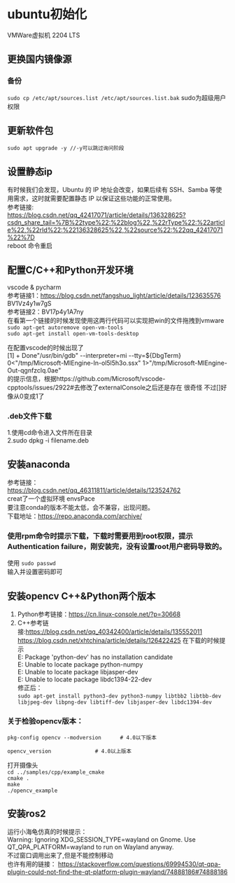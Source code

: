 # ubuntu初始化
VMWare虚拟机 2204 LTS
## 更换国内镜像源
### 备份
`sudo cp /etc/apt/sources.list /etc/apt/sources.list.bak`
sudo为超级用户权限
## 更新软件包
`sudo apt upgrade -y //-y可以跳过询问阶段`
## 设置静态ip
有时候我们会发现，Ubuntu 的 IP 地址会改变，如果后续有 SSH、Samba 等使用需求，这时就需要配置静态 IP 以保证这些功能的正常使用。<br>
参考链接: <br>
https://blog.csdn.net/qq_42417071/article/details/136328625?csdn_share_tail=%7B%22type%22:%22blog%22,%22rType%22:%22article%22,%22rId%22:%22136328625%22,%22source%22:%22qq_42417071%22%7D <br>
reboot 命令重启

## 配置C/C++和Python开发环境
vscode & pycharm<br>
参考链接1：https://blog.csdn.net/fangshuo_light/article/details/123635576 <br>
          BV1Vz4y1w7gS <br>
参考链接2：BV17p4y1A7ny <br>
在看第一个链接的时候发现使用这两行代码可以实现把win的文件拖拽到vmware<br>
`sudo apt-get autoremove open-vm-tools`<br>
`sudo apt-get install open-vm-tools-desktop`<br>

在配置vscode的时候出现了<br>
[1] + Done"/usr/bin/gdb" --interpreter=mi --tty=${DbgTerm} 0<"/tmp/Microsoft-MIEngine-In-ol5l5h3o.ssx" 1>"/tmp/Microsoft-MIEngine-Out-qgnfzclq.0ae"<br>
的提示信息，根据https://github.com/Microsoft/vscode-cpptools/issues/2922#去修改了externalConsole之后还是存在 很奇怪 不过[]好像从0变成1了<br>

### .deb文件下载
1.使用cd命令进入文件所在目录<br>
2.sudo dpkg -i filename.deb<br>

## 安装anaconda
参考链接：<br>
https://blog.csdn.net/qq_46311811/article/details/123524762 <br>
creat了一个虚拟环境 envsPace<br>
要注意conda的版本不能太低，会不兼容，出现问题。<br>
下载地址：https://repo.anaconda.com/archive/ <br>

### 使用rpm命令时提示下载，下载时需要用到root权限，提示Authentication failure，刚安装完，没有设置root用户密码导致的。<br>
使用
`sudo passwd`<br>
输入并设置密码即可<br>

## 安装opencv C++&Python两个版本
1. Python参考链接：https://cn.linux-console.net/?p=30668
2. C++参考链接:https://blog.csdn.net/qq_40342400/article/details/135552011   https://blog.csdn.net/xhtchina/article/details/126422425
   在下载的时候提示<br>
   E: Package 'python-dev' has no installation candidate<br>
   E: Unable to locate package python-numpy<br>
   E: Unable to locate package libjasper-dev<br>
   E: Unable to locate package libdc1394-22-dev<br>
   修正后：<br>
   `sudo apt-get install python3-dev python3-numpy libtbb2 libtbb-dev libjpeg-dev libpng-dev libtiff-dev libjasper-dev libdc1394-dev`

 ### 关于检验opencv版本：<br>
   `pkg-config opencv --modversion		# 4.0以下版本`<br>
 
   `opencv_version				# 4.0以上版本`<br>

   打开摄像头<br>
   `cd ../samples/cpp/example_cmake`<br>
   `cmake .`<br>
   `make`<br>
   `./opencv_example`<br>
   
## 安装ros2
运行小海龟仿真的时候提示：<br>
Warning: Ignoring XDG_SESSION_TYPE=wayland on Gnome. Use QT_QPA_PLATFORM=wayland to run on Wayland anyway.<br>
不过窗口调用出来了,但是不能控制移动 <br>
也许有用的链接： https://stackoverflow.com/questions/69994530/qt-qpa-plugin-could-not-find-the-qt-platform-plugin-wayland/74888186#74888186 <br>
